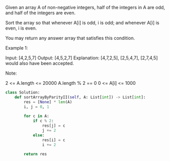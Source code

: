 Given an array A of non-negative integers, half of the integers in A are odd, and half of the integers are even.

Sort the array so that whenever A[i] is odd, i is odd; and whenever A[i] is even, i is even.

You may return any answer array that satisfies this condition.

 

Example 1:

Input: [4,2,5,7]
Output: [4,5,2,7]
Explanation: [4,7,2,5], [2,5,4,7], [2,7,4,5] would also have been accepted.
 

Note:

2 <= A.length <= 20000
A.length % 2 == 0
0 <= A[i] <= 1000
 
```Python
class Solution:
    def sortArrayByParityII(self, A: List[int]) -> List[int]:
        res = [None] * len(A)
        i, j = 0, 1
        
        for c in A:
            if c % 2:
                res[j] = c
                j += 2
            else:
                res[i] = c
                i += 2
        
        return res
```
